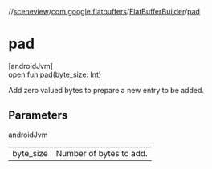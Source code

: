//[sceneview](../../../index.md)/[com.google.flatbuffers](../index.md)/[FlatBufferBuilder](index.md)/[pad](pad.md)

# pad

[androidJvm]\
open fun [pad](pad.md)(byte_size: [Int](https://kotlinlang.org/api/latest/jvm/stdlib/kotlin/-int/index.html))

Add zero valued bytes to prepare a new entry to be added.

## Parameters

androidJvm

| | |
|---|---|
| byte_size | Number of bytes to add. |
